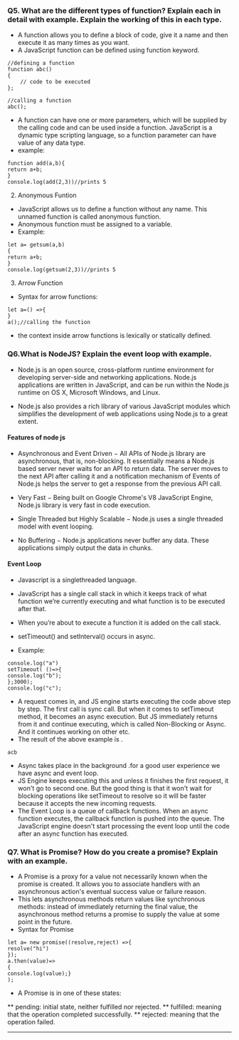 ### Q5. What are the different types of function? Explain each in detail with example. Explain the working of this in each type.

* A function allows you to define a block of code, give it a name and then execute it as many times as you want.
* A JavaScript function can be defined using function keyword.
```
//defining a function
function abc()
{
    // code to be executed
};

//calling a function
abc();
```
* A function can have one or more parameters, which will be supplied by the calling code and can be used inside a function. JavaScript is a dynamic type scripting language, so a function parameter can have value of any data type.
* example:

```
function add(a,b){
return a+b;
}
console.log(add(2,3))//prints 5
```
2. Anonymous Funtion 
* JavaScript allows us to define a function without any name. This unnamed function is called anonymous function.
* Anonymous function must be assigned to a variable.
* Example:
```
let a= getsum(a,b)
{
return a+b;
}
console.log(getsum(2,3))//prints 5
```
3. Arrow Function 
* Syntax for arrow functions:
```
let a=() =>{
}
a();//calling the function
```
* the context inside arrow functions is lexically or statically defined.


### Q6.What is NodeJS? Explain the event loop with example.

* Node.js is an open source, cross-platform runtime environment for developing server-side and networking applications. Node.js applications are written in JavaScript, and can be run within the Node.js runtime on OS X, Microsoft Windows, and Linux.

* Node.js also provides a rich library of various JavaScript modules which simplifies the development of web applications using Node.js to a great extent.
 
 #### Features of node js
 *  Asynchronous and Event Driven − All APIs of Node.js library are asynchronous, that is, non-blocking. It essentially means a Node.js based server never waits for an API to return data. The server moves to the next API after calling it and a notification mechanism of Events of Node.js helps the server to get a response from the previous API call.

* Very Fast − Being built on Google Chrome's V8 JavaScript Engine, Node.js library is very fast in code execution.

* Single Threaded but Highly Scalable − Node.js uses a single threaded model with event looping. 

* No Buffering − Node.js applications never buffer any data. These applications simply output the data in chunks.

#### Event Loop

* Javascript is a singlethreaded language.
* JavaScript has a single call stack in which it keeps track of what function we’re currently executing and what function is to be executed after that.

* When you’re about to execute a function it is added on the call stack.
* setTimeout() and setInterval() occurs in async.
* Example:
```
console.log("a")
setTimeout( ()=>{
console.log("b");
};3000);
console.log("c");
```
* A request comes in, and JS engine starts executing the code above step by step. The first call is sync call. But when it comes to setTimeout method, it becomes an async execution. But JS immediately returns from it and continue executing, which is called Non-Blocking or Async. And it continues working on other etc.
* The result of the above example is .
``` 
acb
```
* Async takes place in the background .for a good user experience we have async and event loop.
* JS Engine keeps executing this and unless it finishes the first request, it won't go to second one. But the good thing is that it won't wait for blocking operations like setTimeout to resolve so it will be faster because it accepts the new incoming requests.
* The Event Loop is a queue of callback functions. When an async function executes, the callback function is pushed into the queue. The JavaScript engine doesn't start processing the event loop until the code after an async function has executed.

### Q7. What is Promise? How do you create a promise? Explain with an example.

* A Promise is a proxy for a value not necessarily known when the promise is created. It allows you to associate handlers with an asynchronous action's eventual success value or failure reason. 
* This lets asynchronous methods return values like synchronous methods: instead of immediately returning the final value, the asynchronous method returns a promise to supply the value at some point in the future.
 * Syntax for  Promise
 ``` 
 let a= new promise((resolve,reject) =>{
 resolve("hi")
 });
 a.then(value)=>
 {
 console.log(value);}
 );
 ```
 * A Promise is in one of these states:

** pending: initial state, neither fulfilled nor rejected.
** fulfilled: meaning that the operation completed successfully.
** rejected: meaning that the operation failed.
 
 ---
